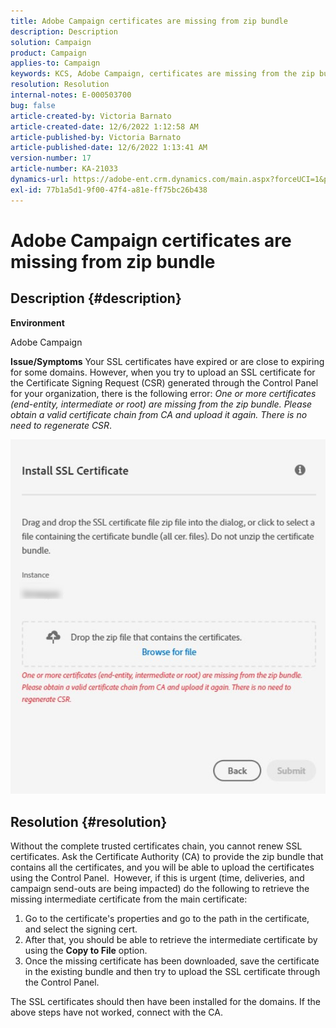 ```yaml
---
title: Adobe Campaign certificates are missing from zip bundle
description: Description
solution: Campaign
product: Campaign
applies-to: Campaign
keywords: KCS, Adobe Campaign, certificates are missing from the zip bundle, ssl, domain, control panel
resolution: Resolution
internal-notes: E-000503700
bug: false
article-created-by: Victoria Barnato
article-created-date: 12/6/2022 1:12:58 AM
article-published-by: Victoria Barnato
article-published-date: 12/6/2022 1:13:41 AM
version-number: 17
article-number: KA-21033
dynamics-url: https://adobe-ent.crm.dynamics.com/main.aspx?forceUCI=1&pagetype=entityrecord&etn=knowledgearticle&id=2adaa11c-0375-ed11-81ab-6045bd0061cb
exl-id: 77b1a5d1-9f00-47f4-a81e-ff75bc26b438
---
```

# Adobe Campaign certificates are missing from zip bundle

## Description {#description}

<b>Environment</b>

Adobe Campaign

<b>Issue/Symptoms</b>
Your SSL certificates have expired or are close to expiring for some domains. However, when you try to upload an SSL certificate for the Certificate Signing Request (CSR) generated through the Control Panel for your organization, there is the following error: *One or more certificates (end-entity, intermediate or root) are missing from the zip bundle. Please obtain a valid certificate chain from CA and upload it again. There is no need to regenerate CSR*.


![](assets/___2bdaa11c-0375-ed11-81ab-6045bd0061cb___.png)


## Resolution {#resolution}


Without the complete trusted certificates chain, you cannot renew SSL certificates. Ask the Certificate Authority (CA) to provide the zip bundle that contains all the certificates, and you will be able to upload the certificates using the Control Panel.  However, if this is urgent (time, deliveries, and campaign send-outs are being impacted) do the following to ​​​​​​retrieve the missing intermediate certificate from the main certificate:

1. Go to the certificate's properties and go to the path in the certificate, and select the signing cert.
2. After that, you should be able to retrieve the intermediate certificate by using the <b>Copy to File</b> option.
3. Once the missing certificate has been downloaded, save the certificate in the existing bundle and then try to upload the SSL certificate through the Control Panel.


The SSL certificates should then have been installed for the domains. If the above steps have not worked, connect with the CA.
